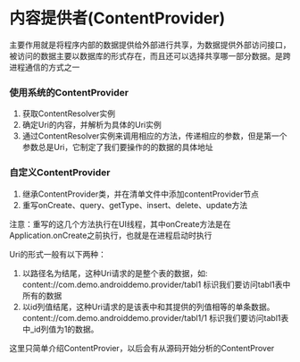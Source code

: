 # 内容提供者(ContentProvider)
主要作用就是将程序内部的数据提供给外部进行共享，为数据提供外部访问接口，被访问的数据主要以数据库的形式存在，而且还可以选择共享哪一部分数据。是跨进程通信的方式之一

### 使用系统的ContentProvider
1. 获取ContentResolver实例
2. 确定Uri的内容，并解析为具体的Uri实例
3. 通过ContentResolver实例来调用相应的方法，传递相应的参数，但是第一个参数总是Uri，它制定了我们要操作的的数据的具体地址

### 自定义ContentProvider
1. 继承ContentProvider类，并在清单文件中添加contentProvider节点
2. 重写onCreate、query、getType、insert、delete、update方法

注意：重写的这几个方法执行在UI线程，其中onCreate方法是在Application.onCreate之前执行，也就是在进程启动时执行

Uri的形式一般有以下两种：

1. 以路径名为结尾，这种Uri请求的是整个表的数据，如: content://com.demo.androiddemo.provider/tabl1 标识我们要访问tabl1表中所有的数据
2. 以id列值结尾，这种Uri请求的是该表中和其提供的列值相等的单条数据。 content://com.demo.androiddemo.provider/tabl1/1 标识我们要访问tabl1表中_id列值为1的数据。

这里只简单介绍ContentProvier，以后会有从源码开始分析的ContentProver